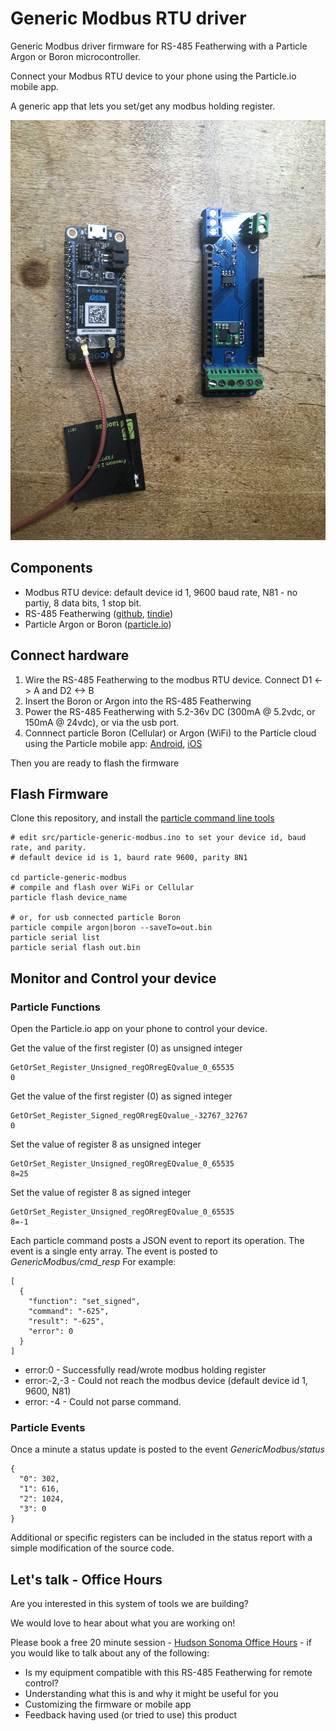 # Generic Modbus RTU driver
Generic Modbus driver firmware for RS-485 Featherwing with a Particle Argon or Boron microcontroller.

Connect your Modbus RTU device to your phone using the Particle.io mobile app.

A generic app that lets you set/get any modbus holding register.

![RS-485 Featherwing](img/MRv0.8_ARGON.JPG)

## Components

* Modbus RTU device: default device id 1, 9600 baud rate, N81 - no partiy, 8 data bits, 1 stop bit.
* RS-485 Featherwing ([github](https://github.com/timshac/RS-485-FeatherWing), [tindie](https://www.tindie.com/products/hudsonsonoma/rs-485-modbus-controller-with-mobile-app/))
* Particle Argon or Boron ([particle.io](https://store.particle.io/collections/gen-3))

## Connect hardware

1. Wire the RS-485 Featherwing to the modbus RTU device.  Connect D1 <-> A and D2 <-> B
2. Insert the Boron or Argon into the RS-485 Featherwing
3. Power the RS-485 Featherwing with 5.2-36v DC (300mA @ 5.2vdc, or 150mA @ 24vdc), or via the usb port.
4. Connnect particle Boron (Cellular) or Argon (WiFi) to the Particle cloud using the Particle mobile app: [Android](https://play.google.com/store/apps/details?id=io.particle.android.app), [iOS](https://apps.apple.com/us/app/particle-iot/id991459054)

Then you are ready to flash the firmware

## Flash Firmware

Clone this repository, and install the [particle command line tools](https://docs.particle.io/tutorials/developer-tools/cli/)

```
# edit src/particle-generic-modbus.ino to set your device id, baud rate, and parity.
# default device id is 1, baurd rate 9600, parity 8N1

cd particle-generic-modbus
# compile and flash over WiFi or Cellular
particle flash device_name 

# or, for usb connected particle Boron
particle compile argon|boron --saveTo=out.bin
particle serial list
particle serial flash out.bin
```

## Monitor and Control your device
### Particle Functions

Open the Particle.io app on your phone to control your device. 

Get the value of the first register (0) as unsigned integer
```
GetOrSet_Register_Unsigned_regORregEQvalue_0_65535
0
```

Get the value of the first register (0) as signed integer

```
GetOrSet_Register_Signed_regORregEQvalue_-32767_32767
0
```

Set the value of register 8 as unsigned integer
```
GetOrSet_Register_Unsigned_regORregEQvalue_0_65535
8=25
```

Set the value of register 8 as signed integer
```
GetOrSet_Register_Unsigned_regORregEQvalue_0_65535
8=-1
```

Each particle command posts a JSON event to report its operation. The event is a single enty array. The event is posted to *GenericModbus/cmd_resp* For example:
```
[
  {
    "function": "set_signed",
    "command": "-625",
    "result": "-625",
    "error": 0
  }
]
```

* error:0 - Successfully read/wrote modbus holding register
* error:-2,-3 - Could not reach the modbus device (default device id 1, 9600, N81)
* error: -4 - Could not parse command.


### Particle Events

Once a minute a status update is posted to the event *GenericModbus/status*
```
{
  "0": 302,
  "1": 616,
  "2": 1024,
  "3": 0
}
```

Additional or specific registers can be included in the status report with a simple modification of the source code.

## Let's talk - Office Hours

Are you interested in this system of tools we are building? 

We would love to hear about what you are working on!

Please book a free 20 minute session - [Hudson Sonoma Office Hours](https://calendly.com/twbishop/hudson-sonoma-office-hours) - if you would like to talk about any of the following:

* Is my equipment compatible with this RS-485 Featherwing for remote control?
* Understanding what this is and why it might be useful for you
* Customizing the firmware or mobile app
* Feedback having used (or tried to use) this product